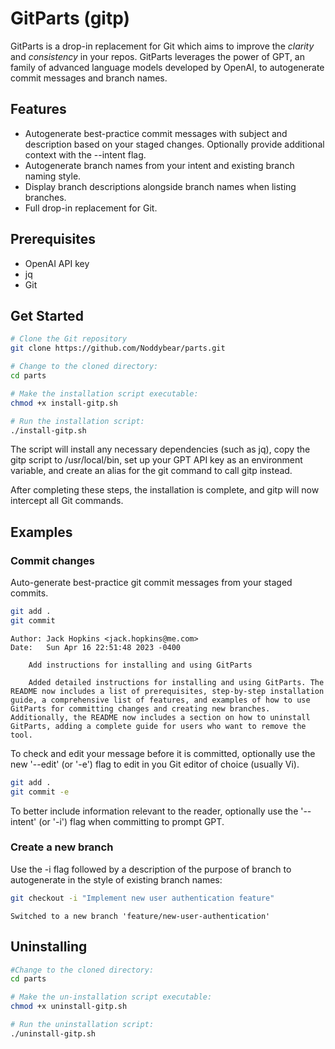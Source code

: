 # GitParts (gitp)

GitParts is a drop-in replacement for Git which aims to improve the _clarity_ and _consistency_ in your repos.
GitParts leverages the power of GPT, an family of advanced language models developed by OpenAI, to autogenerate commit messages and branch names.

## Features
- Autogenerate best-practice commit messages with subject and description based on your staged changes. Optionally provide additional context with the --intent flag.
- Autogenerate branch names from your intent and existing branch naming style.
- Display branch descriptions alongside branch names when listing branches.
- Full drop-in replacement for Git.

## Prerequisites
- OpenAI API key
- jq
- Git

## Get Started

```bash
# Clone the Git repository
git clone https://github.com/Noddybear/parts.git

# Change to the cloned directory:
cd parts

# Make the installation script executable:
chmod +x install-gitp.sh

# Run the installation script:
./install-gitp.sh
```

The script will install any necessary dependencies (such as jq), copy the gitp script to /usr/local/bin, set up your GPT API key as an environment variable, and create an alias for the git command to call gitp instead.

After completing these steps, the installation is complete, and gitp will now intercept all Git commands.

## Examples

### Commit changes

Auto-generate best-practice git commit messages from your staged commits.
```bash
git add .
git commit
```

```stdout
Author: Jack Hopkins <jack.hopkins@me.com>
Date:   Sun Apr 16 22:51:48 2023 -0400

    Add instructions for installing and using GitParts

    Added detailed instructions for installing and using GitParts. The README now includes a list of prerequisites, step-by-step installation guide, a comprehensive list of features, and examples of how to use GitParts for committing changes and creating new branches. Additionally, the README now includes a section on how to uninstall GitParts, adding a complete guide for users who want to remove the tool.
```

To check and edit your message before it is committed, optionally use the new '--edit' (or '-e') flag to edit in you Git editor of choice (usually Vi).

```bash
git add .
git commit -e
```

To better include information relevant to the reader, optionally use the '--intent' (or '-i') flag when committing to prompt GPT.


### Create a new branch
Use the -i flag followed by a description of the purpose of branch to autogenerate in the style of existing branch names:

```bash
git checkout -i "Implement new user authentication feature"
```

```stdout
Switched to a new branch 'feature/new-user-authentication'
```


## Uninstalling

```bash
#Change to the cloned directory:
cd parts

# Make the un-installation script executable:
chmod +x uninstall-gitp.sh

# Run the uninstallation script:
./uninstall-gitp.sh
```